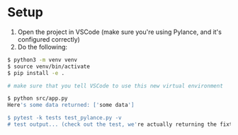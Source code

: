 # Setup

1. Open the project in VSCode (make sure you're using Pylance, and it's configured correctly)
2. Do the following:

```bash
$ python3 -m venv venv
$ source venv/bin/activate
$ pip install -e .

# make sure that you tell VSCode to use this new virtual environment

$ python src/app.py
Here's some data returned: ['some data']

$ pytest -k tests test_pylance.py -v
# test output... (check out the test, we're actually returning the fixture)
```